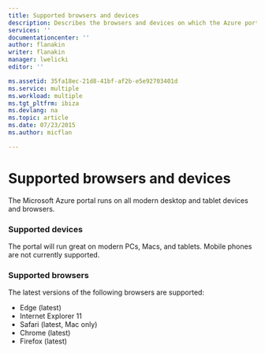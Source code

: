 ```yaml
---
title: Supported browsers and devices
description: Describes the browsers and devices on which the Azure portal will work.
services: ''
documentationcenter: ''
author: flanakin
writer: flanakin
manager: lwelicki
editor: ''

ms.assetid: 35fa18ec-21d8-41bf-af2b-e5e92703401d
ms.service: multiple
ms.workload: multiple
ms.tgt_pltfrm: ibiza
ms.devlang: na
ms.topic: article
ms.date: 07/23/2015
ms.author: micflan

---
```

# Supported browsers and devices
The Microsoft Azure portal runs on all modern desktop and tablet devices and browsers.

### Supported devices
The portal will run great on modern PCs, Macs, and tablets. Mobile phones are not currently supported.

### Supported browsers
The latest versions of the following browsers are supported:

* Edge (latest)
* Internet Explorer 11
* Safari (latest, Mac only)
* Chrome (latest)
* Firefox (latest)

